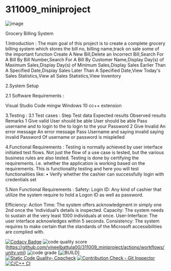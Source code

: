 # 311009_miniproject
![image](https://user-images.githubusercontent.com/86198474/125446286-0fa5aeec-b803-487e-9dcf-a8fb2cbab0ce.png)

Grocery Billing System

1.Introduction : The main goal of this project is to create a complete grocery billing system which stores the bill no, billing name,track on sale some of the important function Create A New Bill,Delete an Incorrect Bill,Search For A Bill By Bill Number,Search For A Bill By Customer Name,Display Day(s) of Maximum Sales,Display Day(s) of Minimum Sales,Display Sales Earlier Than A Specified Date,Display Sales Later Than A Specified Date,View Today's Sales Statistics,View all Sales Statistics,View Inventory

2.System Setup

2.1 Software Requirements :

Visual Studio Code mingw Windows 10 cc++ extension

3.Testing : 3.1 Test cases : Step Test data Expected results Observed results Remarks 1 Give valid User should be able User should be able Pass username and to login to the to login to the your Password 2 Give Invalid An error message An error message Pass Username and saying invalid saying invalid Password Of username or password is misplelled

4.Functional Requirements : Testing is normally achieved by user interface initiated test flows. Not just the flow of a use case is tested, but the various business rules are also tested. Testing is done by certifying the requirements. i.e. whether the application is working based on the requirements. This is functionality testing and here you will test functionalities like: • Verify whether the cashier can successfully login with credentials set

5.Non Functional Requirements : Safety: Login ID: Any kind of cashier that utilize the system require to hold a Logon ID as well as password.

Efficiency: Action Time: The system offers acknowledgment in simply one 2nd once the ‘individual’s details is inspected. Capacity: The system needs to sustain at the very least 1000 individuals at once. User-Interface: The user interface acknowledges within 5 seconds. Consistency: The system requires to make certain that the standards of the Microsoft accessibilities are complied with.



[![Codacy Badge](https://api.codacy.com/project/badge/Grade/6738181dd8d243d1bcb6fbb0824d0d9d)](https://app.codacy.com/gh/vineelbattula00/311009_miniproject?utm_source=github.com&utm_medium=referral&utm_content=vineelbattula00/311009_miniproject&utm_campaign=Badge_Grade_Settings)
![code quality score](https://www.code-inspector.com/project/24672/score/svg)(https://github.com/vineelbattula00/311009_miniproject/actions/workflows/unity.yml)
![code grade](https://www.code-inspector.com/project/24672/status/svg)
[![BUILD](https://github.com/vineelbattula00/311009_miniproject/actions/workflows/Build.yml/badge.svg)]\
[![Static Code Quality- Cppcheck](https://github.com/vineelbattula00/311009_miniproject/actions/workflows/cpp.yml/badge.svg)](https://github.com/vineelbattula00/311009_miniproject/actions/workflows/cpp.yml)
[![Contribution Check - Git Inspector](https://github.com/vineelbattula00/311009_miniproject/actions/workflows/gitinspector.yml/badge.svg)](https://github.com/vineelbattula00/311009_miniproject/actions/workflows/gitinspector.yml)
[![C/C++ CI](https://github.com/vineelbattula00/311009_miniproject/actions/workflows/c.yml/badge.svg)](https://github.com/vineelbattula00/311009_miniproject/actions/workflows/c.yml)

